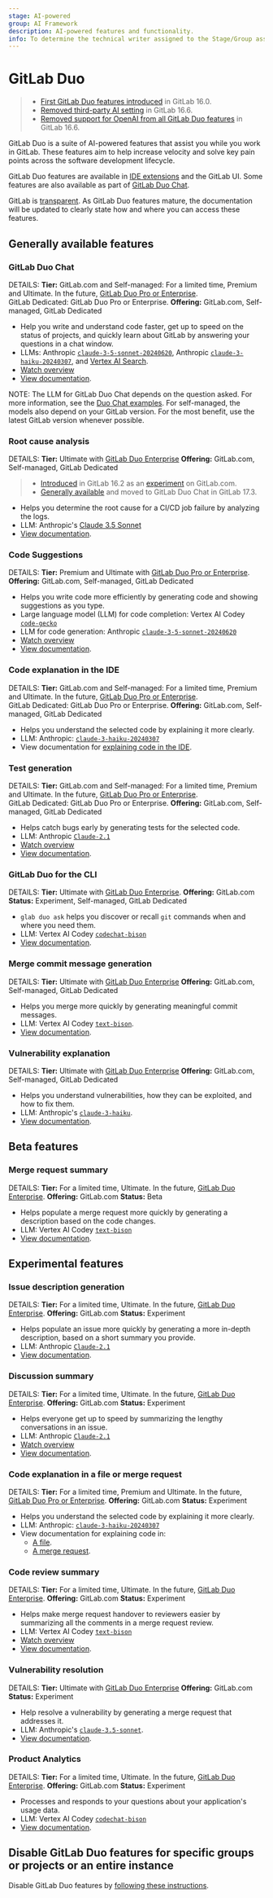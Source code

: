 ```yaml
---
stage: AI-powered
group: AI Framework
description: AI-powered features and functionality.
info: To determine the technical writer assigned to the Stage/Group associated with this page, see https://handbook.gitlab.com/handbook/product/ux/technical-writing/#assignments
---
```


# GitLab Duo

> - [First GitLab Duo features introduced](https://about.gitlab.com/blog/2023/05/03/gitlab-ai-assisted-features/) in GitLab 16.0.
> - [Removed third-party AI setting](https://gitlab.com/gitlab-org/gitlab/-/merge_requests/136144) in GitLab 16.6.
> - [Removed support for OpenAI from all GitLab Duo features](https://gitlab.com/groups/gitlab-org/-/epics/10964) in GitLab 16.6.

GitLab Duo is a suite of AI-powered features that assist you while you work in GitLab.
These features aim to help increase velocity and solve key pain points across the software development lifecycle.

GitLab Duo features are available in [IDE extensions](../../editor_extensions/index.md) and the GitLab UI.
Some features are also available as part of [GitLab Duo Chat](../gitlab_duo_chat_examples.md).

GitLab is [transparent](https://handbook.gitlab.com/handbook/values/#transparency).
As GitLab Duo features mature, the documentation will be updated to clearly state
how and where you can access these features.

## Generally available features

### GitLab Duo Chat

DETAILS:
**Tier:** GitLab.com and Self-managed: For a limited time, Premium and Ultimate. In the future, [GitLab Duo Pro or Enterprise](../../subscriptions/subscription-add-ons.md). <br>GitLab Dedicated: GitLab Duo Pro or Enterprise.
**Offering:** GitLab.com, Self-managed, GitLab Dedicated

- Help you write and understand code faster, get up to speed on the status of projects,
  and quickly learn about GitLab by answering your questions in a chat window.
- LLMs: Anthropic [`claude-3-5-sonnet-20240620`](https://console.cloud.google.com/vertex-ai/publishers/anthropic/model-garden/claude-3-5-sonnet),
  Anthropic [`claude-3-haiku-20240307`](https://console.cloud.google.com/vertex-ai/publishers/anthropic/model-garden/claude-3-haiku),
  and [Vertex AI Search](https://cloud.google.com/enterprise-search).
- <i class="fa fa-youtube-play youtube" aria-hidden="true"></i> [Watch overview](https://www.youtube.com/watch?v=ZQBAuf-CTAY&list=PLFGfElNsQthYDx0A_FaNNfUm9NHsK6zED)
- [View documentation](../gitlab_duo_chat.md).

NOTE:
The LLM for GitLab Duo Chat depends on the question asked. For more information, see
the [Duo Chat examples](../gitlab_duo_chat_examples.md).
For self-managed, the models also depend on your GitLab version.
For the most benefit, use the latest GitLab version whenever possible.

### Root cause analysis

DETAILS:
**Tier:** Ultimate with [GitLab Duo Enterprise](../../subscriptions/subscription-add-ons.md)
**Offering:** GitLab.com, Self-managed, GitLab Dedicated

> - [Introduced](https://gitlab.com/gitlab-org/gitlab/-/merge_requests/123692) in GitLab 16.2 as an [experiment](../../policy/experiment-beta-support.md#experiment) on GitLab.com.
> - [Generally available](https://gitlab.com/gitlab-org/gitlab/-/issues/441681) and moved to GitLab Duo Chat in GitLab 17.3.

- Helps you determine the root cause for a CI/CD job failure by analyzing the logs.
- LLM: Anthropic's [Claude 3.5 Sonnet](https://console.cloud.google.com/vertex-ai/publishers/anthropic/model-garden/claude-3-5-sonnet)
- [View documentation](../gitlab_duo_chat/examples.md#troubleshoot-failed-cicd-jobs-with-root-cause-analysis).

### Code Suggestions

DETAILS:
**Tier:** Premium and Ultimate with [GitLab Duo Pro or Enterprise](../../subscriptions/subscription-add-ons.md).
**Offering:** GitLab.com, Self-managed, GitLab Dedicated

- Helps you write code more efficiently by generating code and showing suggestions as you type.
- Large language model (LLM) for code completion: Vertex AI Codey [`code-gecko`](https://console.cloud.google.com/vertex-ai/publishers/google/model-garden/code-gecko)
- LLM for code generation: Anthropic [`claude-3-5-sonnet-20240620`](https://console.cloud.google.com/vertex-ai/publishers/anthropic/model-garden/claude-3-5-sonnet)
- <i class="fa fa-youtube-play youtube" aria-hidden="true"></i> [Watch overview](https://youtu.be/ds7SG1wgcVM)
- [View documentation](../project/repository/code_suggestions/index.md).

### Code explanation in the IDE

DETAILS:
**Tier:** GitLab.com and Self-managed: For a limited time, Premium and Ultimate. In the future, [GitLab Duo Pro or Enterprise](../../subscriptions/subscription-add-ons.md). <br>GitLab Dedicated: GitLab Duo Pro or Enterprise.
**Offering:** GitLab.com, Self-managed, GitLab Dedicated

- Helps you understand the selected code by explaining it more clearly.
- LLM: Anthropic: [`claude-3-haiku-20240307`](https://console.cloud.google.com/vertex-ai/publishers/anthropic/model-garden/claude-3-haiku)
- View documentation for [explaining code in the IDE](../gitlab_duo_chat/examples.md#explain-code-in-the-ide).

### Test generation

DETAILS:
**Tier:** GitLab.com and Self-managed: For a limited time, Premium and Ultimate. In the future, [GitLab Duo Pro or Enterprise](../../subscriptions/subscription-add-ons.md). <br>GitLab Dedicated: GitLab Duo Pro or Enterprise.
**Offering:** GitLab.com, Self-managed, GitLab Dedicated

- Helps catch bugs early by generating tests for the selected code.
- LLM: Anthropic [`Claude-2.1`](https://docs.anthropic.com/en/docs/about-claude/models#legacy-models)
- <i class="fa fa-youtube-play youtube" aria-hidden="true"></i> [Watch overview](https://www.youtube.com/watch?v=zWhwuixUkYU&list=PLFGfElNsQthYDx0A_FaNNfUm9NHsK6zED)
- [View documentation](../gitlab_duo_chat/examples.md#write-tests-in-the-ide).

### GitLab Duo for the CLI

DETAILS:
**Tier:** Ultimate with [GitLab Duo Enterprise](../../subscriptions/subscription-add-ons.md).
**Offering:** GitLab.com
**Status:** Experiment, Self-managed, GitLab Dedicated

- `glab duo ask` helps you discover or recall `git` commands when and where you need them.
- LLM: Vertex AI Codey [`codechat-bison`](https://console.cloud.google.com/vertex-ai/publishers/google/model-garden/codechat-bison)
- [View documentation](../../editor_extensions/gitlab_cli/index.md#gitlab-duo-for-the-cli).

### Merge commit message generation

DETAILS:
**Tier:** Ultimate with [GitLab Duo Enterprise](../../subscriptions/subscription-add-ons.md)
**Offering:** GitLab.com, Self-managed, GitLab Dedicated

- Helps you merge more quickly by generating meaningful commit messages.
- LLM: Vertex AI Codey [`text-bison`](https://console.cloud.google.com/vertex-ai/publishers/google/model-garden/text-bison).
- [View documentation](../project/merge_requests/duo_in_merge_requests.md#generate-a-merge-commit-message).

### Vulnerability explanation

DETAILS:
**Tier:** Ultimate with [GitLab Duo Enterprise](../../subscriptions/subscription-add-ons.md)
**Offering:** GitLab.com, Self-managed, GitLab Dedicated

- Helps you understand vulnerabilities, how they can be exploited, and how to fix them.
- LLM: Anthropic's [`claude-3-haiku`](https://docs.anthropic.com/en/docs/about-claude/models#claude-3-a-new-generation-of-ai).
- [View documentation](../application_security/vulnerabilities/index.md#explaining-a-vulnerability).

## Beta features

### Merge request summary

DETAILS:
**Tier:** For a limited time, Ultimate. In the future, [GitLab Duo Enterprise](../../subscriptions/subscription-add-ons.md).
**Offering:** GitLab.com
**Status:** Beta

- Helps populate a merge request more quickly by generating a description based on the code changes.
- LLM: Vertex AI Codey [`text-bison`](https://console.cloud.google.com/vertex-ai/publishers/google/model-garden/text-bison)
- [View documentation](../project/merge_requests/duo_in_merge_requests.md#generate-a-description-by-summarizing-code-changes).

## Experimental features

### Issue description generation

DETAILS:
**Tier:** For a limited time, Ultimate. In the future, [GitLab Duo Enterprise](../../subscriptions/subscription-add-ons.md).
**Offering:** GitLab.com
**Status:** Experiment

- Helps populate an issue more quickly by generating a more in-depth description, based on a short summary you provide.
- LLM: Anthropic [`Claude-2.1`](https://docs.anthropic.com/en/docs/about-claude/models#legacy-models)
- [View documentation](experiments.md#summarize-an-issue-with-issue-description-generation).

### Discussion summary

DETAILS:
**Tier:** For a limited time, Ultimate. In the future, [GitLab Duo Enterprise](../../subscriptions/subscription-add-ons.md).
**Offering:** GitLab.com
**Status:** Experiment

- Helps everyone get up to speed by summarizing the lengthy conversations in an issue.
- LLM: Anthropic [`Claude-2.1`](https://docs.anthropic.com/en/docs/about-claude/models#legacy-models)
- <i class="fa fa-youtube-play youtube" aria-hidden="true"></i> [Watch overview](https://www.youtube.com/watch?v=IcdxLfTIUgc)
- [View documentation](experiments.md#summarize-issue-discussions-with-discussion-summary).

### Code explanation in a file or merge request

DETAILS:
**Tier:** For a limited time, Premium and Ultimate. In the future, [GitLab Duo Pro or Enterprise](../../subscriptions/subscription-add-ons.md).
**Offering:** GitLab.com
**Status:** Experiment

- Helps you understand the selected code by explaining it more clearly.
- LLM: Anthropic: [`claude-3-haiku-20240307`](https://console.cloud.google.com/vertex-ai/publishers/anthropic/model-garden/claude-3-haiku)
- View documentation for explaining code in:
  - [A file](../../user/project/repository/code_explain.md).
  - [A merge request](../../user/project/merge_requests/changes.md#explain-code-in-a-merge-request).

### Code review summary

DETAILS:
**Tier:** For a limited time, Ultimate. In the future, [GitLab Duo Enterprise](../../subscriptions/subscription-add-ons.md).
**Offering:** GitLab.com
**Status:** Experiment

- Helps make merge request handover to reviewers easier by summarizing all the comments in a merge request review.
- LLM: Vertex AI Codey [`text-bison`](https://console.cloud.google.com/vertex-ai/publishers/google/model-garden/text-bison)
- <i class="fa fa-youtube-play youtube" aria-hidden="true"></i> [Watch overview](https://www.youtube.com/watch?v=Bx6Zajyuy9k&list=PLFGfElNsQthYDx0A_FaNNfUm9NHsK6zED)
- [View documentation](../project/merge_requests/duo_in_merge_requests.md#summarize-a-code-review).

### Vulnerability resolution

DETAILS:
**Tier:** Ultimate with [GitLab Duo Enterprise](../../subscriptions/subscription-add-ons.md)
**Offering:** GitLab.com
**Status:** Experiment

- Help resolve a vulnerability by generating a merge request that addresses it.
- LLM: Anthropic's [`claude-3.5-sonnet`](https://console.cloud.google.com/vertex-ai/publishers/anthropic/model-garden/claude-3-5-sonnet).
- [View documentation](../application_security/vulnerabilities/index.md#vulnerability-resolution).

### Product Analytics

DETAILS:
**Tier:** For a limited time, Ultimate. In the future, [GitLab Duo Enterprise](../../subscriptions/subscription-add-ons.md).
**Offering:** GitLab.com
**Status:** Experiment

- Processes and responds to your questions about your application's usage data.
- LLM: Vertex AI Codey [`codechat-bison`](https://cloud.google.com/vertex-ai/generative-ai/docs/model-reference/code-chat)
- [View documentation](../analytics/analytics_dashboards.md#generate-a-custom-visualization-with-gitlab-duo).

## Disable GitLab Duo features for specific groups or projects or an entire instance

Disable GitLab Duo features by [following these instructions](turn_on_off.md).
